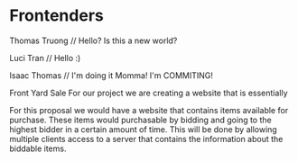 # Frontenders
Thomas Truong
// Hello? Is this a new world?

Luci Tran
// Hello :)

Isaac Thomas 
// I'm doing it Momma! I'm COMMITING!

Front Yard Sale
For our project we are creating a website that is essentially 




For this proposal we would have a website that contains items available for purchase. These items would purchasable by bidding and going to the highest bidder in a certain amount of time. This will be done by allowing multiple clients access to a server that contains the information about the biddable items.
